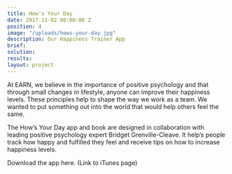 ```yaml
---
title: How's Your Day
date: 2017-11-02 00:00:00 Z
position: 4
image: "/uploads/hows-your-day.jpg"
description: Our Happiness Trainer App
brief: 
solution: 
results: 
layout: project
---
```


At EARN, we believe in the importance of positive psychology and that through small changes in lifestyle, anyone can improve their happiness levels. These principles help to shape the way we work as a team. We wanted to put something out into the world that would help others feel the same.

The How’s Your Day app and book are designed in collaboration with leading positive psychology expert Bridget Grenville-Cleave. It help’s people track how happy and fulfilled they feel and receive tips on how to increase happiness levels.

Download the app here. (Link to iTunes page) 
